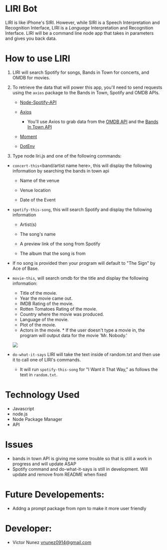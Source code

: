 # LIRI Bot

LIRI is like iPhone's SIRI. However, while SIRI is a Speech Interpretation and Recognition Interface, LIRI is a _Language_ Interpretation and Recognition Interface. LIRI will be a command line node app that takes in parameters and gives you back data.

# How to use LIRI

1. LIRI will search Spotify for songs, Bands in Town for concerts, and OMDB for movies.

2. To retrieve the data that will power this app, you'll need to send requests using the `axios` package to the Bands in Town, Spotify and OMDB APIs.

   * [Node-Spotify-API](https://www.npmjs.com/package/node-spotify-api)

   * [Axios](https://www.npmjs.com/package/axios)

     * You'll use Axios to grab data from the [OMDB API](http://www.omdbapi.com) and the [Bands In Town API](http://www.artists.bandsintown.com/bandsintown-api)

   * [Moment](https://www.npmjs.com/package/moment)

   * [DotEnv](https://www.npmjs.com/package/dotenv)
   
 3. Type node liri.js and one of the following commands:

   * `concert-this`<band/artist name here>, this will display the following information by searching the bands in town api
     * Name of the venue

     * Venue location

     * Date of the Event

   * `spotify-this-song`<song name here>, this will search Spotify and display the following information
      * Artist(s)

     * The song's name

     * A preview link of the song from Spotify

     * The album that the song is from

   * If no song is provided then your program will default to "The Sign" by Ace of Base.


   
   * `movie-this`<name of movie here>, will search omdb for the title and display the following information:
       * Title of the movie.
       * Year the movie came out.
       * IMDB Rating of the movie.
       * Rotten Tomatoes Rating of the movie.
       * Country where the movie was produced.
       * Language of the movie.
       * Plot of the movie.
       * Actors in the movie.
    * If the user doesn't type a movie in, the program will output data for the movie 'Mr. Nobody.'

        ![](https://media.giphy.com/media/gFhe56ZlhXsttu4J1X/giphy.gif)


   * `do-what-it-says`
   LIRI will take the text inside of random.txt and then use it to call one of LIRI's commands.

     * It will run `spotify-this-song` for "I Want it That Way," as follows the text in `random.txt`. 
 
 # Technology Used
 
* Javascript
* node.js
* Node Package Manager
* API

# Issues

* bands in town API is giving me some trouble so that is still a work in progress and will update ASAP
* Spotify command and do-what-it-says is still in development. Will update and remove from README when fixed


# Future Developements:
* Addng a prompt package from npm to make it more user friendly


# Developer:
* Victor Nunez vnunez0914@gmail.com
